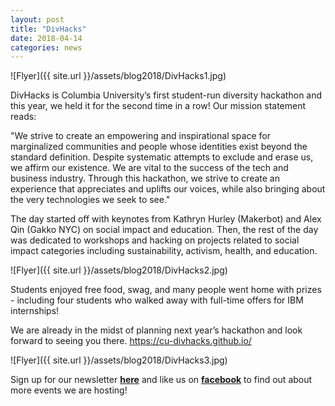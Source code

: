 ```yaml
---
layout: post
title: "DivHacks"
date: 2018-04-14
categories: news
---
```


![Flyer]({{ site.url }}/assets/blog2018/DivHacks1.jpg)

DivHacks is Columbia University’s first student-run diversity hackathon and this year, we held it for the second time in a row! Our mission statement reads:

"We strive to create an empowering and inspirational space for marginalized communities and people whose identities exist beyond the standard definition. Despite systematic attempts to exclude and erase us, we affirm our existence. We are vital to the success of the tech and business industry.
Through this hackathon, we strive to create an experience that appreciates and uplifts our voices, while also bringing about the very technologies we seek to see."

The day started off with keynotes from Kathryn Hurley (Makerbot) and Alex Qin (Gakko NYC) on social impact and education. Then, the rest of the day was dedicated to workshops and hacking on projects related to social impact categories including sustainability, activism, health, and education.

![Flyer]({{ site.url }}/assets/blog2018/DivHacks2.jpg)

Students enjoyed free food, swag, and many people went home with prizes - including four students who walked away with full-time offers for IBM internships!

We are already in the midst of planning next year’s hackathon and look forward to seeing you there. https://cu-divhacks.github.io/

![Flyer]({{ site.url }}/assets/blog2018/DivHacks3.jpg)

Sign up for our newsletter [**here**][mailinglist] and like us on [**facebook**][facebook] to find out about more events we are hosting!

[mailinglist]: http://columbia.us9.list-manage.com/subscribe?u=4c6a1c710f8ab9cce10272368&id=593b5faa43
[facebook]:https://www.facebook.com/CUWICS
